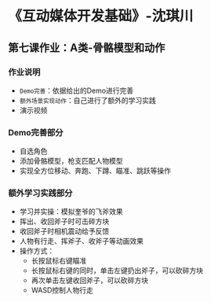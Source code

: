 # 《互动媒体开发基础》-沈琪川
## 第七课作业：A类-骨骼模型和动作
### 作业说明
* `Demo完善`：依据给出的Demo进行完善
* `额外场景实现动作`：自己进行了额外的学习实践
* 演示视频
### Demo完善部分
* 自选角色
* 添加骨骼模型，枪支匹配人物模型
* 实现全方位移动、奔跑、下蹲、瞄准、跳跃等操作
### 额外学习实践部分
* 学习并实操：模拟奎爷的飞斧效果
* 挥出、收回斧子时可击碎方块
* 收回斧子时相机震动给予反馈
* 人物有行走、挥斧子、收斧子等动画效果
* 操作方式：
  * 长按鼠标右键瞄准
  * 长按鼠标右键的同时，单击左键扔出斧子，可以砍碎方块
  * 再次单击左键收回斧子，可以砍碎方块
  * WASD控制人物行走

